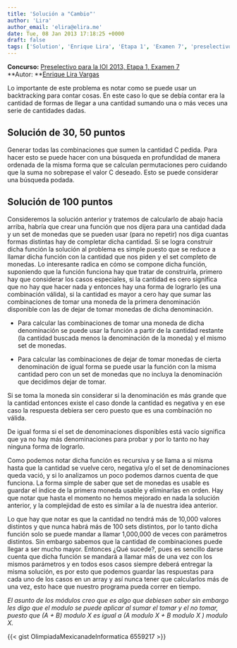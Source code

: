 ```yaml
---
title: 'Solución a "Cambio"'
author: 'Lira'
author_email: 'elira@elira.me'
date: Tue, 08 Jan 2013 17:18:25 +0000
draft: false
tags: ['Solution', 'Enrique Lira', 'Etapa 1', 'Examen 7', 'preselectivo', 'solución', 'Soluciones Preselectivo 2013']
---
```


**Concurso:** [Preselectivo para la IOI 2013, Etapa 1, Examen 7](https://omegaup.com/arena/IOI2013E1P7) **Autor: **[Enrique Lira Vargas](mailto:elira@elira.me)

Lo importante de este problema es notar como se puede usar un backtracking para contar cosas. En este caso lo que se debía contar era la cantidad de formas de llegar a una cantidad sumando una o más veces una serie de cantidades dadas.

Solución de 30, 50 puntos
-------------------------

Generar todas las combinaciones que sumen la cantidad C pedida. Para hacer esto se puede hacer con una búsqueda en profundidad de manera ordenada de la misma forma que se calculan permutaciones pero cuidando que la suma no sobrepase el valor C deseado. Esto se puede considerar una búsqueda podada.

Solución de 100 puntos
----------------------

Consideremos la solución anterior y tratemos de calcularlo de abajo hacia arriba, habría que crear una función que nos dijera para una cantidad dada y un set de monedas que se pueden usar (para no repetir) nos diga cuantas formas distintas hay de completar dicha cantidad. Si se logra construir dicha función la solución al problema es simple puesto que se reduce a llamar dicha función con la cantidad que nos piden y el set completo de monedas. Lo interesante radica en cómo se compone dicha función, suponiendo que la función funciona hay que tratar de construirla, primero hay que considerar los casos especiales, si la cantidad es cero significa que no hay que hacer nada y entonces hay una forma de lograrlo (es una combinación válida), si la cantidad es mayor a cero hay que sumar las combinaciones de tomar una moneda de la primera denominación disponible con las de dejar de tomar monedas de dicha denominación.

*   Para calcular las combinaciones de tomar una moneda de dicha denominación se puede usar la función a partir de la cantidad restante (la cantidad buscada menos la denominación de la moneda) y el mismo set de monedas.
    
*   Para calcular las combinaciones de dejar de tomar monedas de cierta denominación de igual forma se puede usar la función con la misma cantidad pero con un set de monedas que no incluya la denominación que decidimos dejar de tomar.
    

Si se toma la moneda sin considerar si la denominación es más grande que la cantidad entonces existe el caso donde la cantidad es negativa y en ese caso la respuesta debiera ser cero puesto que es una combinación no válida.

De igual forma si el set de denominaciones disponibles está vacío significa que ya no hay más denominaciones para probar y por lo tanto no hay ninguna forma de lograrlo.

  

Como podemos notar dicha función es recursiva y se llama a si misma hasta que la cantidad se vuelve cero, negativa y/o el set de denominaciones queda vació, y si lo analizamos un poco podemos darnos cuenta de que funciona. La forma simple de saber que set de monedas es usable es guardar el índice de la primera moneda usable y eliminarlas en orden. Hay que notar que hasta el momento no hemos mejorado en nada la solución anterior, y la complejidad de esto es similar a la de nuestra idea anterior.

Lo que hay que notar es que la cantidad no tendrá más de 10,000 valores distintos y que nunca habrá más de 100 sets distintos, por lo tanto dicha función solo se puede mandar a llamar 1,000,000 de veces con parámetros distintos. Sin embargo sabemos que la cantidad de combinaciones puede llegar a ser mucho mayor. Entonces ¿Qué sucede?, pues es sencillo darse cuenta que dicha función se mandará a llamar más de una vez con los mismos parámetros y en todos esos casos siempre deberá entregar la misma solución, es por esto que podemos guardar las respuestas para cada uno de los casos en un array y así nunca tener que calcularlos más de una vez, esto hace que nuestro programa pueda correr en tiempo.

_El asunto de los módulos creo que es algo que debiesen saber sin embargo les digo que el modulo se puede aplicar al sumar el tomar y el no tomar, puesto que (A + B) modulo X es igual a (A modulo X + B modulo X ) modulo X._

{{< gist OlimpiadaMexicanadeInformatica 6559217 >}}